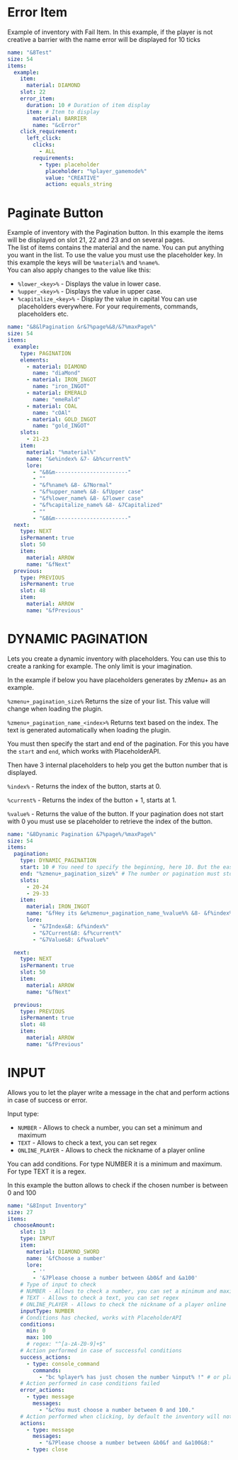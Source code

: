 
# Error Item
Example of inventory with Fail Item.
In this example, if the player is not creative a barrier with the name error will be displayed for 10 ticks
````yaml
name: "&8Test"
size: 54
items:
  example:
    item:
      material: DIAMOND
    slot: 22
    error_item:
      duration: 10 # Duration of item display
      item: # Item to display
        material: BARRIER
        name: "&cError"
    click_requirement:
      left_click:
        clicks:
          - ALL
        requirements:
          - type: placeholder
            placeholder: "%player_gamemode%"
            value: "CREATIVE"
            action: equals_string
````
# Paginate Button
Example of inventory with the Pagination button. In this example the items will be displayed on slot 21, 22 and 23 and on several pages.
<br>
The list of items contains the material and the name. You can put anything you want in the list. To use the value you must use the placeholder key. In this example the keys will be ``%material%`` and ``%name%``.
<br>
You can also apply changes to the value like this:
- ``%lower_<key>%`` - Displays the value in lower case.
- ``%upper_<key>%`` - Displays the value in upper case.
- ``%capitalize_<key>%`` - Display the value in capital
  You can use placeholders everywhere. For your requirements, commands, placeholders etc.
````yaml
name: "&8&lPagination &r&7%page%&8/&7%maxPage%"
size: 54
items:
  example:
    type: PAGINATION
    elements:
      - material: DIAMOND
        name: "diaMond"
      - material: IRON_INGOT
        name: "iron_INGOT"
      - material: EMERALD
        name: "emeRald"
      - material: COAL
        name: "cOAl"
      - material: GOLD_INGOT
        name: "gold_INGOT"
    slots:
      - 21-23
    item:
      material: "%material%"
      name: "&e%index% &7- &b%current%"
      lore:
        - "&8&m-----------------------"
        - ""
        - "&f%name% &8- &7Normal"
        - "&f%upper_name% &8- &fUpper case"
        - "&f%lower_name% &8- &7lower case"
        - "&f%capitalize_name% &8- &7Capitalized"
        - ""
        - "&8&m-----------------------"
  next:
    type: NEXT
    isPermanent: true
    slot: 50
    item:
      material: ARROW
      name: "&fNext"
  previous:
    type: PREVIOUS
    isPermanent: true
    slot: 48
    item:
      material: ARROW
      name: "&fPrevious"
````

# DYNAMIC PAGINATION 

Lets you create a dynamic inventory with placeholders. You can use this to create a ranking for example. The only limit is your imagination.

In the example if below you have placeholders generates by zMenu+ as an example.

`%zmenu+_pagination_size%` Returns the size of your list. This value will change when loading the plugin.

`%zmenu+_pagination_name_<index>%` Returns text based on the index. The text is generated automatically when loading the plugin.

You must then specify the start and end of the pagination. For this you have the `start` and `end`, which works with PlaceholderAPI.&#x20;

Then have 3 internal placeholders to help you get the button number that is displayed.

`%index%` - Returns the index of the button, starts at 0.

`%current%` - Returns the index of the button + 1, starts at 1.

`%value%` - Returns the value of the button. If your pagination does not start with 0 you must use se placeholder to retrieve the index of the button.

```yaml
name: "&8Dynamic Pagination &7%page%/%maxPage%"
size: 54
items:
  pagination:
    type: DYNAMIC_PAGINATION
    start: 10 # You need to specify the beginning, here 10. But the easiest way is to start at 0
    end: "%zmenu+_pagination_size%" # The number or pagination must stop
    slots:
      - 20-24
      - 29-33
    item:
      material: IRON_INGOT
      name: "&fHey its &e%zmenu+_pagination_name_%value%% &8- &f%index%"
      lore:
        - "&7Index&8: &f%index%"
        - "&7Current&8: &f%current%"
        - "&7Value&8: &f%value%"

  next:
    type: NEXT
    isPermanent: true
    slot: 50
    item:
      material: ARROW
      name: "&fNext"

  previous:
    type: PREVIOUS
    isPermanent: true
    slot: 48
    item:
      material: ARROW
      name: "&fPrevious"
```

# INPUT

Allows you to let the player write a message in the chat and perform actions in case of success or error.

Input type:

* `NUMBER` - Allows to check a number, you can set a minimum and maximum
* `TEXT` - Allows to check a text, you can set regex
* `ONLINE_PLAYER` - Allows to check the nickname of a player online

You can add conditions. For type NUMBER it is a minimum and maximum. For type TEXT it is a regex.

In this example the button allows to check if the chosen number is between 0 and 100

```yaml
name: "&8Input Inventory"
size: 27
items:
  chooseAmount:
    slot: 13
    type: INPUT
    item:
      material: DIAMOND_SWORD
      name: '&fChoose a number'
      lore:
        - ''
        - '&7Please choose a number between &b0&f and &a100'
    # Type of input to check
    # NUMBER - Allows to check a number, you can set a minimum and maximum
    # TEXT - Allows to check a text, you can set regex
    # ONLINE_PLAYER - Allows to check the nickname of a player online
    inputType: NUMBER
    # Conditions has checked, works with PlaceholderAPI
    conditions:
      min: 0
      max: 100
      # regex: "^[a-zA-Z0-9]+$"
    # Action performed in case of successful conditions
    success_actions:
      - type: console_command
        commands:
          - "bc %player% has just chosen the number %input% !" # or placeholder: %zmenu_input%
    # Action performed in case conditions failed
    error_actions:
      - type: message
        messages:
          - "&cYou must choose a number between 0 and 100."
    # Action performed when clicking, by default the inventory will not close, you must close it, then send a message or perform other action at the same time
    actions:
      - type: message
        messages:
          - "&7Please choose a number between &b0&f and &a100&8:"
      - type: close
```

